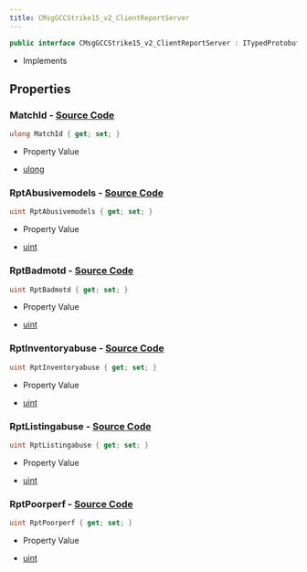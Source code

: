 ```yaml
---
title: CMsgGCCStrike15_v2_ClientReportServer
---
```


```csharp
public interface CMsgGCCStrike15_v2_ClientReportServer : ITypedProtobuf<CMsgGCCStrike15_v2_ClientReportServer>, INativeHandle
```

- Implements

## Properties

### **MatchId** - [Source Code](https://github.com/swiftly-solution/swiftlys2/blob/main/managed/src/SwiftlyS2.Generated/Protobufs/Interfaces/CMsgGCCStrike15_v2_ClientReportServer.cs#L28)

```csharp
ulong MatchId { get; set; }
```

- Property Value

- [ulong](https://learn.microsoft.com/dotnet/api/system.uint64)

### **RptAbusivemodels** - [Source Code](https://github.com/swiftly-solution/swiftlys2/blob/main/managed/src/SwiftlyS2.Generated/Protobufs/Interfaces/CMsgGCCStrike15_v2_ClientReportServer.cs#L16)

```csharp
uint RptAbusivemodels { get; set; }
```

- Property Value

- [uint](https://learn.microsoft.com/dotnet/api/system.uint32)

### **RptBadmotd** - [Source Code](https://github.com/swiftly-solution/swiftlys2/blob/main/managed/src/SwiftlyS2.Generated/Protobufs/Interfaces/CMsgGCCStrike15_v2_ClientReportServer.cs#L19)

```csharp
uint RptBadmotd { get; set; }
```

- Property Value

- [uint](https://learn.microsoft.com/dotnet/api/system.uint32)

### **RptInventoryabuse** - [Source Code](https://github.com/swiftly-solution/swiftlys2/blob/main/managed/src/SwiftlyS2.Generated/Protobufs/Interfaces/CMsgGCCStrike15_v2_ClientReportServer.cs#L25)

```csharp
uint RptInventoryabuse { get; set; }
```

- Property Value

- [uint](https://learn.microsoft.com/dotnet/api/system.uint32)

### **RptListingabuse** - [Source Code](https://github.com/swiftly-solution/swiftlys2/blob/main/managed/src/SwiftlyS2.Generated/Protobufs/Interfaces/CMsgGCCStrike15_v2_ClientReportServer.cs#L22)

```csharp
uint RptListingabuse { get; set; }
```

- Property Value

- [uint](https://learn.microsoft.com/dotnet/api/system.uint32)

### **RptPoorperf** - [Source Code](https://github.com/swiftly-solution/swiftlys2/blob/main/managed/src/SwiftlyS2.Generated/Protobufs/Interfaces/CMsgGCCStrike15_v2_ClientReportServer.cs#L13)

```csharp
uint RptPoorperf { get; set; }
```

- Property Value

- [uint](https://learn.microsoft.com/dotnet/api/system.uint32)

